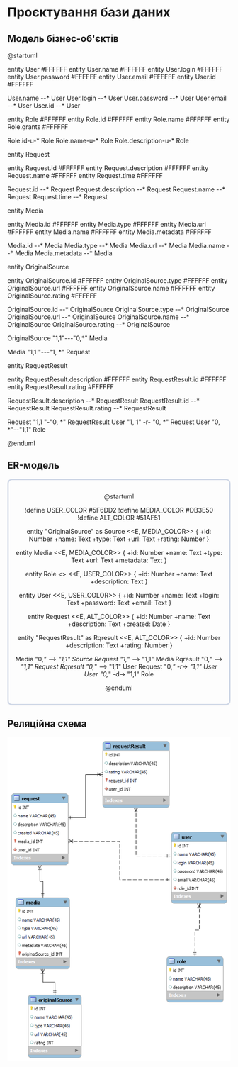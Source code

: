# Проєктування бази даних

## Модель бізнес-об'єктів 

@startuml

entity User  #FFFFFF
entity User.name #FFFFFF
entity User.login  #FFFFFF
entity User.password #FFFFFF
entity User.email #FFFFFF
entity User.id  #FFFFFF

User.name --* User
User.login --* User
User.password --* User
User.email --* User
User.id --* User

entity Role  #FFFFFF
entity Role.id  #FFFFFF
entity Role.name  #FFFFFF
entity Role.grants #FFFFFF

Role.id-u-* Role
Role.name-u-* Role
Role.description-u-* Role

entity Request

entity Request.id #FFFFFF
entity Request.description #FFFFFF
entity Request.name #FFFFFF
entity Request.time #FFFFFF

Request.id --* Request
Request.description --* Request
Request.name --* Request
Request.time --* Request

entity Media

entity Media.id #FFFFFF
entity Media.type #FFFFFF
entity Media.url  #FFFFFF
entity Media.name #FFFFFF
entity Media.metadata #FFFFFF

Media.id --* Media
Media.type --* Media
Media.url  --* Media
Media.name --* Media
Media.metadata --* Media


entity OriginalSource

entity OriginalSource.id #FFFFFF
entity OriginalSource.type #FFFFFF
entity OriginalSource.url #FFFFFF
entity OriginalSource.name #FFFFFF
entity OriginalSource.rating #FFFFFF

OriginalSource.id --* OriginalSource
OriginalSource.type --* OriginalSource
OriginalSource.url --* OriginalSource
OriginalSource.name --* OriginalSource
OriginalSource.rating --* OriginalSource

OriginalSource "1,1"---"0,*" Media




Media "1,1 "---"1, *" Request


entity RequestResult

entity RequestResult.description #FFFFFF
entity RequestResult.id #FFFFFF
entity RequestResult.rating #FFFFFF

RequestResult.description --* RequestResult
RequestResult.id --* RequestResult
RequestResult.rating --* RequestResult

Request "1,1 "-"0, *" RequestResult
User "1, 1" -r- "0, *" Request
User "0, *"--"1,1" Role

@enduml

## ER-модель

<center style="
    border-radius:10px;
    border: 3px solid #cfd7e6;
    box-shadow: 0 1px 3px 0 rgba(89,105,129,.05), 0 1px 1px 0 rgba(0,0,0,.025);
    padding: 1em;"
>

@startuml

!define USER_COLOR #5F6DD2
!define MEDIA_COLOR #DB3E50
!define ALT_COLOR #51AF51

entity "OriginalSource" as Source <<E, MEDIA_COLOR>> {
+id: Number
+name: Text
+type: Text
+url: Text
+rating: Number
}

entity Media <<E, MEDIA_COLOR>> {
+id: Number
+name: Text
+type: Text
+url: Text
+metadata: Text
}




entity Role <<ENUMERATION>> <<E, USER_COLOR>> {
+id: Number
+name: Text
+description: Text
}

entity User <<E, USER_COLOR>> {
+id: Number
+name: Text
+login: Text
+password: Text
+email: Text
}





entity Request <<E, ALT_COLOR>> {
+id: Number
+name: Text
+description: Text
+created: Date
}

entity "RequestResult" as Rqresult <<E, ALT_COLOR>> {
+id: Number
+description: Text
+rating: Number
}

Media "0,*" --> "1,1" Source
Request "1,*" --> "1,1" Media
Rqresult "0,*" --> "1,1" Request
Rqresult "0,*" --> "1,1" User
Request "0,*" -r-> "1,1" User
User "0,*" -d-> "1,1" Role




@enduml

</center>

## Реляційна схема

<p align="center">
  <img src="./media/relayshema.png">
</p>


